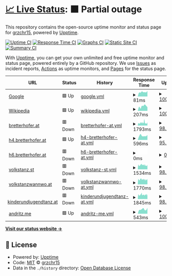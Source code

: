 # [📈 Live Status](https://grzchr15.github.io/uptime): <!--live status--> **🟧 Partial outage**

This repository contains the open-source uptime monitor and status page for [grzchr15](https://bretterhofer.at), powered by [Upptime](https://github.com/upptime/upptime).

[![Uptime CI](https://github.com/koj-co/upptime/workflows/Uptime%20CI/badge.svg)](https://github.com/koj-co/upptime/actions?query=workflow%3A%22Uptime+CI%22)
[![Response Time CI](https://github.com/koj-co/upptime/workflows/Response%20Time%20CI/badge.svg)](https://github.com/koj-co/upptime/actions?query=workflow%3A%22Response+Time+CI%22)
[![Graphs CI](https://github.com/koj-co/upptime/workflows/Graphs%20CI/badge.svg)](https://github.com/koj-co/upptime/actions?query=workflow%3A%22Graphs+CI%22)
[![Static Site CI](https://github.com/koj-co/upptime/workflows/Static%20Site%20CI/badge.svg)](https://github.com/koj-co/upptime/actions?query=workflow%3A%22Static+Site+CI%22)
[![Summary CI](https://github.com/koj-co/upptime/workflows/Summary%20CI/badge.svg)](https://github.com/koj-co/upptime/actions?query=workflow%3A%22Summary+CI%22)

With [Upptime](https://upptime.js.org), you can get your own unlimited and free uptime monitor and status page, powered entirely by a GitHub repository. We use [Issues](https://github.com/grzchr15/uptime/issues) as incident reports, [Actions](https://github.com/grzchr15/uptime/actions) as uptime monitors, and [Pages](https://grzchr15.github.io/uptime) for the status page.

<!--start: status pages-->
<!-- This summary is generated by Upptime (https://github.com/upptime/upptime) -->
<!-- Do not edit this manually, your changes will be overwritten -->
<!-- prettier-ignore -->
| URL | Status | History | Response Time | Uptime |
| --- | ------ | ------- | ------------- | ------ |
| <img alt="" src="https://favicons.githubusercontent.com/www.google.com" height="13"> [Google](https://www.google.com) | 🟩 Up | [google.yml](https://github.com/grzchr15/uptime/commits/HEAD/history/google.yml) | <details><summary><img alt="Response time graph" src="./graphs/google/response-time-week.png" height="20"> 81ms</summary><br><a href="https://grzchr15.github.io/uptime/history/google"><img alt="Response time 78" src="https://img.shields.io/endpoint?url=https%3A%2F%2Fraw.githubusercontent.com%2Fgrzchr15%2Fuptime%2FHEAD%2Fapi%2Fgoogle%2Fresponse-time.json"></a><br><a href="https://grzchr15.github.io/uptime/history/google"><img alt="24-hour response time 101" src="https://img.shields.io/endpoint?url=https%3A%2F%2Fraw.githubusercontent.com%2Fgrzchr15%2Fuptime%2FHEAD%2Fapi%2Fgoogle%2Fresponse-time-day.json"></a><br><a href="https://grzchr15.github.io/uptime/history/google"><img alt="7-day response time 81" src="https://img.shields.io/endpoint?url=https%3A%2F%2Fraw.githubusercontent.com%2Fgrzchr15%2Fuptime%2FHEAD%2Fapi%2Fgoogle%2Fresponse-time-week.json"></a><br><a href="https://grzchr15.github.io/uptime/history/google"><img alt="30-day response time 83" src="https://img.shields.io/endpoint?url=https%3A%2F%2Fraw.githubusercontent.com%2Fgrzchr15%2Fuptime%2FHEAD%2Fapi%2Fgoogle%2Fresponse-time-month.json"></a><br><a href="https://grzchr15.github.io/uptime/history/google"><img alt="1-year response time 78" src="https://img.shields.io/endpoint?url=https%3A%2F%2Fraw.githubusercontent.com%2Fgrzchr15%2Fuptime%2FHEAD%2Fapi%2Fgoogle%2Fresponse-time-year.json"></a></details> | <details><summary><a href="https://grzchr15.github.io/uptime/history/google">100.00%</a></summary><a href="https://grzchr15.github.io/uptime/history/google"><img alt="All-time uptime 100.00%" src="https://img.shields.io/endpoint?url=https%3A%2F%2Fraw.githubusercontent.com%2Fgrzchr15%2Fuptime%2FHEAD%2Fapi%2Fgoogle%2Fuptime.json"></a><br><a href="https://grzchr15.github.io/uptime/history/google"><img alt="24-hour uptime 100.00%" src="https://img.shields.io/endpoint?url=https%3A%2F%2Fraw.githubusercontent.com%2Fgrzchr15%2Fuptime%2FHEAD%2Fapi%2Fgoogle%2Fuptime-day.json"></a><br><a href="https://grzchr15.github.io/uptime/history/google"><img alt="7-day uptime 100.00%" src="https://img.shields.io/endpoint?url=https%3A%2F%2Fraw.githubusercontent.com%2Fgrzchr15%2Fuptime%2FHEAD%2Fapi%2Fgoogle%2Fuptime-week.json"></a><br><a href="https://grzchr15.github.io/uptime/history/google"><img alt="30-day uptime 100.00%" src="https://img.shields.io/endpoint?url=https%3A%2F%2Fraw.githubusercontent.com%2Fgrzchr15%2Fuptime%2FHEAD%2Fapi%2Fgoogle%2Fuptime-month.json"></a><br><a href="https://grzchr15.github.io/uptime/history/google"><img alt="1-year uptime 100.00%" src="https://img.shields.io/endpoint?url=https%3A%2F%2Fraw.githubusercontent.com%2Fgrzchr15%2Fuptime%2FHEAD%2Fapi%2Fgoogle%2Fuptime-year.json"></a></details>
| <img alt="" src="https://favicons.githubusercontent.com/en.wikipedia.org" height="13"> [Wikipedia](https://en.wikipedia.org) | 🟩 Up | [wikipedia.yml](https://github.com/grzchr15/uptime/commits/HEAD/history/wikipedia.yml) | <details><summary><img alt="Response time graph" src="./graphs/wikipedia/response-time-week.png" height="20"> 207ms</summary><br><a href="https://grzchr15.github.io/uptime/history/wikipedia"><img alt="Response time 151" src="https://img.shields.io/endpoint?url=https%3A%2F%2Fraw.githubusercontent.com%2Fgrzchr15%2Fuptime%2FHEAD%2Fapi%2Fwikipedia%2Fresponse-time.json"></a><br><a href="https://grzchr15.github.io/uptime/history/wikipedia"><img alt="24-hour response time 167" src="https://img.shields.io/endpoint?url=https%3A%2F%2Fraw.githubusercontent.com%2Fgrzchr15%2Fuptime%2FHEAD%2Fapi%2Fwikipedia%2Fresponse-time-day.json"></a><br><a href="https://grzchr15.github.io/uptime/history/wikipedia"><img alt="7-day response time 207" src="https://img.shields.io/endpoint?url=https%3A%2F%2Fraw.githubusercontent.com%2Fgrzchr15%2Fuptime%2FHEAD%2Fapi%2Fwikipedia%2Fresponse-time-week.json"></a><br><a href="https://grzchr15.github.io/uptime/history/wikipedia"><img alt="30-day response time 153" src="https://img.shields.io/endpoint?url=https%3A%2F%2Fraw.githubusercontent.com%2Fgrzchr15%2Fuptime%2FHEAD%2Fapi%2Fwikipedia%2Fresponse-time-month.json"></a><br><a href="https://grzchr15.github.io/uptime/history/wikipedia"><img alt="1-year response time 151" src="https://img.shields.io/endpoint?url=https%3A%2F%2Fraw.githubusercontent.com%2Fgrzchr15%2Fuptime%2FHEAD%2Fapi%2Fwikipedia%2Fresponse-time-year.json"></a></details> | <details><summary><a href="https://grzchr15.github.io/uptime/history/wikipedia">100.00%</a></summary><a href="https://grzchr15.github.io/uptime/history/wikipedia"><img alt="All-time uptime 100.00%" src="https://img.shields.io/endpoint?url=https%3A%2F%2Fraw.githubusercontent.com%2Fgrzchr15%2Fuptime%2FHEAD%2Fapi%2Fwikipedia%2Fuptime.json"></a><br><a href="https://grzchr15.github.io/uptime/history/wikipedia"><img alt="24-hour uptime 100.00%" src="https://img.shields.io/endpoint?url=https%3A%2F%2Fraw.githubusercontent.com%2Fgrzchr15%2Fuptime%2FHEAD%2Fapi%2Fwikipedia%2Fuptime-day.json"></a><br><a href="https://grzchr15.github.io/uptime/history/wikipedia"><img alt="7-day uptime 100.00%" src="https://img.shields.io/endpoint?url=https%3A%2F%2Fraw.githubusercontent.com%2Fgrzchr15%2Fuptime%2FHEAD%2Fapi%2Fwikipedia%2Fuptime-week.json"></a><br><a href="https://grzchr15.github.io/uptime/history/wikipedia"><img alt="30-day uptime 100.00%" src="https://img.shields.io/endpoint?url=https%3A%2F%2Fraw.githubusercontent.com%2Fgrzchr15%2Fuptime%2FHEAD%2Fapi%2Fwikipedia%2Fuptime-month.json"></a><br><a href="https://grzchr15.github.io/uptime/history/wikipedia"><img alt="1-year uptime 100.00%" src="https://img.shields.io/endpoint?url=https%3A%2F%2Fraw.githubusercontent.com%2Fgrzchr15%2Fuptime%2FHEAD%2Fapi%2Fwikipedia%2Fuptime-year.json"></a></details>
| <img alt="" src="https://favicons.githubusercontent.com/bretterhofer.at" height="13"> [bretterhofer.at](https://bretterhofer.at) | 🟥 Down | [bretterhofer-at.yml](https://github.com/grzchr15/uptime/commits/HEAD/history/bretterhofer-at.yml) | <details><summary><img alt="Response time graph" src="./graphs/bretterhofer-at/response-time-week.png" height="20"> 1793ms</summary><br><a href="https://grzchr15.github.io/uptime/history/bretterhofer-at"><img alt="Response time 2071" src="https://img.shields.io/endpoint?url=https%3A%2F%2Fraw.githubusercontent.com%2Fgrzchr15%2Fuptime%2FHEAD%2Fapi%2Fbretterhofer-at%2Fresponse-time.json"></a><br><a href="https://grzchr15.github.io/uptime/history/bretterhofer-at"><img alt="24-hour response time 1731" src="https://img.shields.io/endpoint?url=https%3A%2F%2Fraw.githubusercontent.com%2Fgrzchr15%2Fuptime%2FHEAD%2Fapi%2Fbretterhofer-at%2Fresponse-time-day.json"></a><br><a href="https://grzchr15.github.io/uptime/history/bretterhofer-at"><img alt="7-day response time 1793" src="https://img.shields.io/endpoint?url=https%3A%2F%2Fraw.githubusercontent.com%2Fgrzchr15%2Fuptime%2FHEAD%2Fapi%2Fbretterhofer-at%2Fresponse-time-week.json"></a><br><a href="https://grzchr15.github.io/uptime/history/bretterhofer-at"><img alt="30-day response time 1753" src="https://img.shields.io/endpoint?url=https%3A%2F%2Fraw.githubusercontent.com%2Fgrzchr15%2Fuptime%2FHEAD%2Fapi%2Fbretterhofer-at%2Fresponse-time-month.json"></a><br><a href="https://grzchr15.github.io/uptime/history/bretterhofer-at"><img alt="1-year response time 2071" src="https://img.shields.io/endpoint?url=https%3A%2F%2Fraw.githubusercontent.com%2Fgrzchr15%2Fuptime%2FHEAD%2Fapi%2Fbretterhofer-at%2Fresponse-time-year.json"></a></details> | <details><summary><a href="https://grzchr15.github.io/uptime/history/bretterhofer-at">98.74%</a></summary><a href="https://grzchr15.github.io/uptime/history/bretterhofer-at"><img alt="All-time uptime 99.34%" src="https://img.shields.io/endpoint?url=https%3A%2F%2Fraw.githubusercontent.com%2Fgrzchr15%2Fuptime%2FHEAD%2Fapi%2Fbretterhofer-at%2Fuptime.json"></a><br><a href="https://grzchr15.github.io/uptime/history/bretterhofer-at"><img alt="24-hour uptime 92.85%" src="https://img.shields.io/endpoint?url=https%3A%2F%2Fraw.githubusercontent.com%2Fgrzchr15%2Fuptime%2FHEAD%2Fapi%2Fbretterhofer-at%2Fuptime-day.json"></a><br><a href="https://grzchr15.github.io/uptime/history/bretterhofer-at"><img alt="7-day uptime 98.74%" src="https://img.shields.io/endpoint?url=https%3A%2F%2Fraw.githubusercontent.com%2Fgrzchr15%2Fuptime%2FHEAD%2Fapi%2Fbretterhofer-at%2Fuptime-week.json"></a><br><a href="https://grzchr15.github.io/uptime/history/bretterhofer-at"><img alt="30-day uptime 98.24%" src="https://img.shields.io/endpoint?url=https%3A%2F%2Fraw.githubusercontent.com%2Fgrzchr15%2Fuptime%2FHEAD%2Fapi%2Fbretterhofer-at%2Fuptime-month.json"></a><br><a href="https://grzchr15.github.io/uptime/history/bretterhofer-at"><img alt="1-year uptime 99.34%" src="https://img.shields.io/endpoint?url=https%3A%2F%2Fraw.githubusercontent.com%2Fgrzchr15%2Fuptime%2FHEAD%2Fapi%2Fbretterhofer-at%2Fuptime-year.json"></a></details>
| <img alt="" src="https://favicons.githubusercontent.com/h4.bretterhofer.at" height="13"> [h4.bretterhofer.at](https://h4.bretterhofer.at/toggle.php) | 🟩 Up | [h4-bretterhofer-at.yml](https://github.com/grzchr15/uptime/commits/HEAD/history/h4-bretterhofer-at.yml) | <details><summary><img alt="Response time graph" src="./graphs/h4-bretterhofer-at/response-time-week.png" height="20"> 596ms</summary><br><a href="https://grzchr15.github.io/uptime/history/h4-bretterhofer-at"><img alt="Response time 701" src="https://img.shields.io/endpoint?url=https%3A%2F%2Fraw.githubusercontent.com%2Fgrzchr15%2Fuptime%2FHEAD%2Fapi%2Fh4-bretterhofer-at%2Fresponse-time.json"></a><br><a href="https://grzchr15.github.io/uptime/history/h4-bretterhofer-at"><img alt="24-hour response time 633" src="https://img.shields.io/endpoint?url=https%3A%2F%2Fraw.githubusercontent.com%2Fgrzchr15%2Fuptime%2FHEAD%2Fapi%2Fh4-bretterhofer-at%2Fresponse-time-day.json"></a><br><a href="https://grzchr15.github.io/uptime/history/h4-bretterhofer-at"><img alt="7-day response time 596" src="https://img.shields.io/endpoint?url=https%3A%2F%2Fraw.githubusercontent.com%2Fgrzchr15%2Fuptime%2FHEAD%2Fapi%2Fh4-bretterhofer-at%2Fresponse-time-week.json"></a><br><a href="https://grzchr15.github.io/uptime/history/h4-bretterhofer-at"><img alt="30-day response time 626" src="https://img.shields.io/endpoint?url=https%3A%2F%2Fraw.githubusercontent.com%2Fgrzchr15%2Fuptime%2FHEAD%2Fapi%2Fh4-bretterhofer-at%2Fresponse-time-month.json"></a><br><a href="https://grzchr15.github.io/uptime/history/h4-bretterhofer-at"><img alt="1-year response time 701" src="https://img.shields.io/endpoint?url=https%3A%2F%2Fraw.githubusercontent.com%2Fgrzchr15%2Fuptime%2FHEAD%2Fapi%2Fh4-bretterhofer-at%2Fresponse-time-year.json"></a></details> | <details><summary><a href="https://grzchr15.github.io/uptime/history/h4-bretterhofer-at">95.33%</a></summary><a href="https://grzchr15.github.io/uptime/history/h4-bretterhofer-at"><img alt="All-time uptime 96.17%" src="https://img.shields.io/endpoint?url=https%3A%2F%2Fraw.githubusercontent.com%2Fgrzchr15%2Fuptime%2FHEAD%2Fapi%2Fh4-bretterhofer-at%2Fuptime.json"></a><br><a href="https://grzchr15.github.io/uptime/history/h4-bretterhofer-at"><img alt="24-hour uptime 95.24%" src="https://img.shields.io/endpoint?url=https%3A%2F%2Fraw.githubusercontent.com%2Fgrzchr15%2Fuptime%2FHEAD%2Fapi%2Fh4-bretterhofer-at%2Fuptime-day.json"></a><br><a href="https://grzchr15.github.io/uptime/history/h4-bretterhofer-at"><img alt="7-day uptime 95.33%" src="https://img.shields.io/endpoint?url=https%3A%2F%2Fraw.githubusercontent.com%2Fgrzchr15%2Fuptime%2FHEAD%2Fapi%2Fh4-bretterhofer-at%2Fuptime-week.json"></a><br><a href="https://grzchr15.github.io/uptime/history/h4-bretterhofer-at"><img alt="30-day uptime 94.56%" src="https://img.shields.io/endpoint?url=https%3A%2F%2Fraw.githubusercontent.com%2Fgrzchr15%2Fuptime%2FHEAD%2Fapi%2Fh4-bretterhofer-at%2Fuptime-month.json"></a><br><a href="https://grzchr15.github.io/uptime/history/h4-bretterhofer-at"><img alt="1-year uptime 96.17%" src="https://img.shields.io/endpoint?url=https%3A%2F%2Fraw.githubusercontent.com%2Fgrzchr15%2Fuptime%2FHEAD%2Fapi%2Fh4-bretterhofer-at%2Fuptime-year.json"></a></details>
| <img alt="" src="https://favicons.githubusercontent.com/h6.bretterhofer.at" height="13"> [h6.bretterhofer.at](https://h6.bretterhofer.at) | 🟥 Down | [h6-bretterhofer-at.yml](https://github.com/grzchr15/uptime/commits/HEAD/history/h6-bretterhofer-at.yml) | <details><summary><img alt="Response time graph" src="./graphs/h6-bretterhofer-at/response-time-week.png" height="20"> 0ms</summary><br><a href="https://grzchr15.github.io/uptime/history/h6-bretterhofer-at"><img alt="Response time 0" src="https://img.shields.io/endpoint?url=https%3A%2F%2Fraw.githubusercontent.com%2Fgrzchr15%2Fuptime%2FHEAD%2Fapi%2Fh6-bretterhofer-at%2Fresponse-time.json"></a><br><a href="https://grzchr15.github.io/uptime/history/h6-bretterhofer-at"><img alt="24-hour response time 0" src="https://img.shields.io/endpoint?url=https%3A%2F%2Fraw.githubusercontent.com%2Fgrzchr15%2Fuptime%2FHEAD%2Fapi%2Fh6-bretterhofer-at%2Fresponse-time-day.json"></a><br><a href="https://grzchr15.github.io/uptime/history/h6-bretterhofer-at"><img alt="7-day response time 0" src="https://img.shields.io/endpoint?url=https%3A%2F%2Fraw.githubusercontent.com%2Fgrzchr15%2Fuptime%2FHEAD%2Fapi%2Fh6-bretterhofer-at%2Fresponse-time-week.json"></a><br><a href="https://grzchr15.github.io/uptime/history/h6-bretterhofer-at"><img alt="30-day response time 0" src="https://img.shields.io/endpoint?url=https%3A%2F%2Fraw.githubusercontent.com%2Fgrzchr15%2Fuptime%2FHEAD%2Fapi%2Fh6-bretterhofer-at%2Fresponse-time-month.json"></a><br><a href="https://grzchr15.github.io/uptime/history/h6-bretterhofer-at"><img alt="1-year response time 0" src="https://img.shields.io/endpoint?url=https%3A%2F%2Fraw.githubusercontent.com%2Fgrzchr15%2Fuptime%2FHEAD%2Fapi%2Fh6-bretterhofer-at%2Fresponse-time-year.json"></a></details> | <details><summary><a href="https://grzchr15.github.io/uptime/history/h6-bretterhofer-at">0.00%</a></summary><a href="https://grzchr15.github.io/uptime/history/h6-bretterhofer-at"><img alt="All-time uptime 0.00%" src="https://img.shields.io/endpoint?url=https%3A%2F%2Fraw.githubusercontent.com%2Fgrzchr15%2Fuptime%2FHEAD%2Fapi%2Fh6-bretterhofer-at%2Fuptime.json"></a><br><a href="https://grzchr15.github.io/uptime/history/h6-bretterhofer-at"><img alt="24-hour uptime 0.00%" src="https://img.shields.io/endpoint?url=https%3A%2F%2Fraw.githubusercontent.com%2Fgrzchr15%2Fuptime%2FHEAD%2Fapi%2Fh6-bretterhofer-at%2Fuptime-day.json"></a><br><a href="https://grzchr15.github.io/uptime/history/h6-bretterhofer-at"><img alt="7-day uptime 0.00%" src="https://img.shields.io/endpoint?url=https%3A%2F%2Fraw.githubusercontent.com%2Fgrzchr15%2Fuptime%2FHEAD%2Fapi%2Fh6-bretterhofer-at%2Fuptime-week.json"></a><br><a href="https://grzchr15.github.io/uptime/history/h6-bretterhofer-at"><img alt="30-day uptime 0.00%" src="https://img.shields.io/endpoint?url=https%3A%2F%2Fraw.githubusercontent.com%2Fgrzchr15%2Fuptime%2FHEAD%2Fapi%2Fh6-bretterhofer-at%2Fuptime-month.json"></a><br><a href="https://grzchr15.github.io/uptime/history/h6-bretterhofer-at"><img alt="1-year uptime 0.00%" src="https://img.shields.io/endpoint?url=https%3A%2F%2Fraw.githubusercontent.com%2Fgrzchr15%2Fuptime%2FHEAD%2Fapi%2Fh6-bretterhofer-at%2Fuptime-year.json"></a></details>
| <img alt="" src="https://favicons.githubusercontent.com/volkstanz.st" height="13"> [volkstanz.st](https://volkstanz.st) | 🟥 Down | [volkstanz-st.yml](https://github.com/grzchr15/uptime/commits/HEAD/history/volkstanz-st.yml) | <details><summary><img alt="Response time graph" src="./graphs/volkstanz-st/response-time-week.png" height="20"> 1534ms</summary><br><a href="https://grzchr15.github.io/uptime/history/volkstanz-st"><img alt="Response time 2084" src="https://img.shields.io/endpoint?url=https%3A%2F%2Fraw.githubusercontent.com%2Fgrzchr15%2Fuptime%2FHEAD%2Fapi%2Fvolkstanz-st%2Fresponse-time.json"></a><br><a href="https://grzchr15.github.io/uptime/history/volkstanz-st"><img alt="24-hour response time 1482" src="https://img.shields.io/endpoint?url=https%3A%2F%2Fraw.githubusercontent.com%2Fgrzchr15%2Fuptime%2FHEAD%2Fapi%2Fvolkstanz-st%2Fresponse-time-day.json"></a><br><a href="https://grzchr15.github.io/uptime/history/volkstanz-st"><img alt="7-day response time 1534" src="https://img.shields.io/endpoint?url=https%3A%2F%2Fraw.githubusercontent.com%2Fgrzchr15%2Fuptime%2FHEAD%2Fapi%2Fvolkstanz-st%2Fresponse-time-week.json"></a><br><a href="https://grzchr15.github.io/uptime/history/volkstanz-st"><img alt="30-day response time 1615" src="https://img.shields.io/endpoint?url=https%3A%2F%2Fraw.githubusercontent.com%2Fgrzchr15%2Fuptime%2FHEAD%2Fapi%2Fvolkstanz-st%2Fresponse-time-month.json"></a><br><a href="https://grzchr15.github.io/uptime/history/volkstanz-st"><img alt="1-year response time 2084" src="https://img.shields.io/endpoint?url=https%3A%2F%2Fraw.githubusercontent.com%2Fgrzchr15%2Fuptime%2FHEAD%2Fapi%2Fvolkstanz-st%2Fresponse-time-year.json"></a></details> | <details><summary><a href="https://grzchr15.github.io/uptime/history/volkstanz-st">98.76%</a></summary><a href="https://grzchr15.github.io/uptime/history/volkstanz-st"><img alt="All-time uptime 99.40%" src="https://img.shields.io/endpoint?url=https%3A%2F%2Fraw.githubusercontent.com%2Fgrzchr15%2Fuptime%2FHEAD%2Fapi%2Fvolkstanz-st%2Fuptime.json"></a><br><a href="https://grzchr15.github.io/uptime/history/volkstanz-st"><img alt="24-hour uptime 93.02%" src="https://img.shields.io/endpoint?url=https%3A%2F%2Fraw.githubusercontent.com%2Fgrzchr15%2Fuptime%2FHEAD%2Fapi%2Fvolkstanz-st%2Fuptime-day.json"></a><br><a href="https://grzchr15.github.io/uptime/history/volkstanz-st"><img alt="7-day uptime 98.76%" src="https://img.shields.io/endpoint?url=https%3A%2F%2Fraw.githubusercontent.com%2Fgrzchr15%2Fuptime%2FHEAD%2Fapi%2Fvolkstanz-st%2Fuptime-week.json"></a><br><a href="https://grzchr15.github.io/uptime/history/volkstanz-st"><img alt="30-day uptime 98.19%" src="https://img.shields.io/endpoint?url=https%3A%2F%2Fraw.githubusercontent.com%2Fgrzchr15%2Fuptime%2FHEAD%2Fapi%2Fvolkstanz-st%2Fuptime-month.json"></a><br><a href="https://grzchr15.github.io/uptime/history/volkstanz-st"><img alt="1-year uptime 99.40%" src="https://img.shields.io/endpoint?url=https%3A%2F%2Fraw.githubusercontent.com%2Fgrzchr15%2Fuptime%2FHEAD%2Fapi%2Fvolkstanz-st%2Fuptime-year.json"></a></details>
| <img alt="" src="https://favicons.githubusercontent.com/volkstanzwannwo.at" height="13"> [volkstanzwannwo.at](https://volkstanzwannwo.at) | 🟥 Down | [volkstanzwannwo-at.yml](https://github.com/grzchr15/uptime/commits/HEAD/history/volkstanzwannwo-at.yml) | <details><summary><img alt="Response time graph" src="./graphs/volkstanzwannwo-at/response-time-week.png" height="20"> 1770ms</summary><br><a href="https://grzchr15.github.io/uptime/history/volkstanzwannwo-at"><img alt="Response time 2284" src="https://img.shields.io/endpoint?url=https%3A%2F%2Fraw.githubusercontent.com%2Fgrzchr15%2Fuptime%2FHEAD%2Fapi%2Fvolkstanzwannwo-at%2Fresponse-time.json"></a><br><a href="https://grzchr15.github.io/uptime/history/volkstanzwannwo-at"><img alt="24-hour response time 1703" src="https://img.shields.io/endpoint?url=https%3A%2F%2Fraw.githubusercontent.com%2Fgrzchr15%2Fuptime%2FHEAD%2Fapi%2Fvolkstanzwannwo-at%2Fresponse-time-day.json"></a><br><a href="https://grzchr15.github.io/uptime/history/volkstanzwannwo-at"><img alt="7-day response time 1770" src="https://img.shields.io/endpoint?url=https%3A%2F%2Fraw.githubusercontent.com%2Fgrzchr15%2Fuptime%2FHEAD%2Fapi%2Fvolkstanzwannwo-at%2Fresponse-time-week.json"></a><br><a href="https://grzchr15.github.io/uptime/history/volkstanzwannwo-at"><img alt="30-day response time 1938" src="https://img.shields.io/endpoint?url=https%3A%2F%2Fraw.githubusercontent.com%2Fgrzchr15%2Fuptime%2FHEAD%2Fapi%2Fvolkstanzwannwo-at%2Fresponse-time-month.json"></a><br><a href="https://grzchr15.github.io/uptime/history/volkstanzwannwo-at"><img alt="1-year response time 2284" src="https://img.shields.io/endpoint?url=https%3A%2F%2Fraw.githubusercontent.com%2Fgrzchr15%2Fuptime%2FHEAD%2Fapi%2Fvolkstanzwannwo-at%2Fresponse-time-year.json"></a></details> | <details><summary><a href="https://grzchr15.github.io/uptime/history/volkstanzwannwo-at">98.79%</a></summary><a href="https://grzchr15.github.io/uptime/history/volkstanzwannwo-at"><img alt="All-time uptime 99.43%" src="https://img.shields.io/endpoint?url=https%3A%2F%2Fraw.githubusercontent.com%2Fgrzchr15%2Fuptime%2FHEAD%2Fapi%2Fvolkstanzwannwo-at%2Fuptime.json"></a><br><a href="https://grzchr15.github.io/uptime/history/volkstanzwannwo-at"><img alt="24-hour uptime 93.19%" src="https://img.shields.io/endpoint?url=https%3A%2F%2Fraw.githubusercontent.com%2Fgrzchr15%2Fuptime%2FHEAD%2Fapi%2Fvolkstanzwannwo-at%2Fuptime-day.json"></a><br><a href="https://grzchr15.github.io/uptime/history/volkstanzwannwo-at"><img alt="7-day uptime 98.79%" src="https://img.shields.io/endpoint?url=https%3A%2F%2Fraw.githubusercontent.com%2Fgrzchr15%2Fuptime%2FHEAD%2Fapi%2Fvolkstanzwannwo-at%2Fuptime-week.json"></a><br><a href="https://grzchr15.github.io/uptime/history/volkstanzwannwo-at"><img alt="30-day uptime 98.29%" src="https://img.shields.io/endpoint?url=https%3A%2F%2Fraw.githubusercontent.com%2Fgrzchr15%2Fuptime%2FHEAD%2Fapi%2Fvolkstanzwannwo-at%2Fuptime-month.json"></a><br><a href="https://grzchr15.github.io/uptime/history/volkstanzwannwo-at"><img alt="1-year uptime 99.43%" src="https://img.shields.io/endpoint?url=https%3A%2F%2Fraw.githubusercontent.com%2Fgrzchr15%2Fuptime%2FHEAD%2Fapi%2Fvolkstanzwannwo-at%2Fuptime-year.json"></a></details>
| <img alt="" src="https://favicons.githubusercontent.com/kinderundjugendtanz.at" height="13"> [kinderundjugendtanz.at](https://kinderundjugendtanz.at) | 🟥 Down | [kinderundjugendtanz-at.yml](https://github.com/grzchr15/uptime/commits/HEAD/history/kinderundjugendtanz-at.yml) | <details><summary><img alt="Response time graph" src="./graphs/kinderundjugendtanz-at/response-time-week.png" height="20"> 1845ms</summary><br><a href="https://grzchr15.github.io/uptime/history/kinderundjugendtanz-at"><img alt="Response time 2509" src="https://img.shields.io/endpoint?url=https%3A%2F%2Fraw.githubusercontent.com%2Fgrzchr15%2Fuptime%2FHEAD%2Fapi%2Fkinderundjugendtanz-at%2Fresponse-time.json"></a><br><a href="https://grzchr15.github.io/uptime/history/kinderundjugendtanz-at"><img alt="24-hour response time 1744" src="https://img.shields.io/endpoint?url=https%3A%2F%2Fraw.githubusercontent.com%2Fgrzchr15%2Fuptime%2FHEAD%2Fapi%2Fkinderundjugendtanz-at%2Fresponse-time-day.json"></a><br><a href="https://grzchr15.github.io/uptime/history/kinderundjugendtanz-at"><img alt="7-day response time 1845" src="https://img.shields.io/endpoint?url=https%3A%2F%2Fraw.githubusercontent.com%2Fgrzchr15%2Fuptime%2FHEAD%2Fapi%2Fkinderundjugendtanz-at%2Fresponse-time-week.json"></a><br><a href="https://grzchr15.github.io/uptime/history/kinderundjugendtanz-at"><img alt="30-day response time 1962" src="https://img.shields.io/endpoint?url=https%3A%2F%2Fraw.githubusercontent.com%2Fgrzchr15%2Fuptime%2FHEAD%2Fapi%2Fkinderundjugendtanz-at%2Fresponse-time-month.json"></a><br><a href="https://grzchr15.github.io/uptime/history/kinderundjugendtanz-at"><img alt="1-year response time 2509" src="https://img.shields.io/endpoint?url=https%3A%2F%2Fraw.githubusercontent.com%2Fgrzchr15%2Fuptime%2FHEAD%2Fapi%2Fkinderundjugendtanz-at%2Fresponse-time-year.json"></a></details> | <details><summary><a href="https://grzchr15.github.io/uptime/history/kinderundjugendtanz-at">98.82%</a></summary><a href="https://grzchr15.github.io/uptime/history/kinderundjugendtanz-at"><img alt="All-time uptime 98.56%" src="https://img.shields.io/endpoint?url=https%3A%2F%2Fraw.githubusercontent.com%2Fgrzchr15%2Fuptime%2FHEAD%2Fapi%2Fkinderundjugendtanz-at%2Fuptime.json"></a><br><a href="https://grzchr15.github.io/uptime/history/kinderundjugendtanz-at"><img alt="24-hour uptime 93.35%" src="https://img.shields.io/endpoint?url=https%3A%2F%2Fraw.githubusercontent.com%2Fgrzchr15%2Fuptime%2FHEAD%2Fapi%2Fkinderundjugendtanz-at%2Fuptime-day.json"></a><br><a href="https://grzchr15.github.io/uptime/history/kinderundjugendtanz-at"><img alt="7-day uptime 98.82%" src="https://img.shields.io/endpoint?url=https%3A%2F%2Fraw.githubusercontent.com%2Fgrzchr15%2Fuptime%2FHEAD%2Fapi%2Fkinderundjugendtanz-at%2Fuptime-week.json"></a><br><a href="https://grzchr15.github.io/uptime/history/kinderundjugendtanz-at"><img alt="30-day uptime 98.35%" src="https://img.shields.io/endpoint?url=https%3A%2F%2Fraw.githubusercontent.com%2Fgrzchr15%2Fuptime%2FHEAD%2Fapi%2Fkinderundjugendtanz-at%2Fuptime-month.json"></a><br><a href="https://grzchr15.github.io/uptime/history/kinderundjugendtanz-at"><img alt="1-year uptime 98.56%" src="https://img.shields.io/endpoint?url=https%3A%2F%2Fraw.githubusercontent.com%2Fgrzchr15%2Fuptime%2FHEAD%2Fapi%2Fkinderundjugendtanz-at%2Fuptime-year.json"></a></details>
| <img alt="" src="https://favicons.githubusercontent.com/andritz.me" height="13"> [andritz.me](https://andritz.me) | 🟩 Up | [andritz-me.yml](https://github.com/grzchr15/uptime/commits/HEAD/history/andritz-me.yml) | <details><summary><img alt="Response time graph" src="./graphs/andritz-me/response-time-week.png" height="20"> 543ms</summary><br><a href="https://grzchr15.github.io/uptime/history/andritz-me"><img alt="Response time 618" src="https://img.shields.io/endpoint?url=https%3A%2F%2Fraw.githubusercontent.com%2Fgrzchr15%2Fuptime%2FHEAD%2Fapi%2Fandritz-me%2Fresponse-time.json"></a><br><a href="https://grzchr15.github.io/uptime/history/andritz-me"><img alt="24-hour response time 727" src="https://img.shields.io/endpoint?url=https%3A%2F%2Fraw.githubusercontent.com%2Fgrzchr15%2Fuptime%2FHEAD%2Fapi%2Fandritz-me%2Fresponse-time-day.json"></a><br><a href="https://grzchr15.github.io/uptime/history/andritz-me"><img alt="7-day response time 543" src="https://img.shields.io/endpoint?url=https%3A%2F%2Fraw.githubusercontent.com%2Fgrzchr15%2Fuptime%2FHEAD%2Fapi%2Fandritz-me%2Fresponse-time-week.json"></a><br><a href="https://grzchr15.github.io/uptime/history/andritz-me"><img alt="30-day response time 861" src="https://img.shields.io/endpoint?url=https%3A%2F%2Fraw.githubusercontent.com%2Fgrzchr15%2Fuptime%2FHEAD%2Fapi%2Fandritz-me%2Fresponse-time-month.json"></a><br><a href="https://grzchr15.github.io/uptime/history/andritz-me"><img alt="1-year response time 618" src="https://img.shields.io/endpoint?url=https%3A%2F%2Fraw.githubusercontent.com%2Fgrzchr15%2Fuptime%2FHEAD%2Fapi%2Fandritz-me%2Fresponse-time-year.json"></a></details> | <details><summary><a href="https://grzchr15.github.io/uptime/history/andritz-me">100.00%</a></summary><a href="https://grzchr15.github.io/uptime/history/andritz-me"><img alt="All-time uptime 99.95%" src="https://img.shields.io/endpoint?url=https%3A%2F%2Fraw.githubusercontent.com%2Fgrzchr15%2Fuptime%2FHEAD%2Fapi%2Fandritz-me%2Fuptime.json"></a><br><a href="https://grzchr15.github.io/uptime/history/andritz-me"><img alt="24-hour uptime 100.00%" src="https://img.shields.io/endpoint?url=https%3A%2F%2Fraw.githubusercontent.com%2Fgrzchr15%2Fuptime%2FHEAD%2Fapi%2Fandritz-me%2Fuptime-day.json"></a><br><a href="https://grzchr15.github.io/uptime/history/andritz-me"><img alt="7-day uptime 100.00%" src="https://img.shields.io/endpoint?url=https%3A%2F%2Fraw.githubusercontent.com%2Fgrzchr15%2Fuptime%2FHEAD%2Fapi%2Fandritz-me%2Fuptime-week.json"></a><br><a href="https://grzchr15.github.io/uptime/history/andritz-me"><img alt="30-day uptime 99.67%" src="https://img.shields.io/endpoint?url=https%3A%2F%2Fraw.githubusercontent.com%2Fgrzchr15%2Fuptime%2FHEAD%2Fapi%2Fandritz-me%2Fuptime-month.json"></a><br><a href="https://grzchr15.github.io/uptime/history/andritz-me"><img alt="1-year uptime 99.95%" src="https://img.shields.io/endpoint?url=https%3A%2F%2Fraw.githubusercontent.com%2Fgrzchr15%2Fuptime%2FHEAD%2Fapi%2Fandritz-me%2Fuptime-year.json"></a></details>

<!--end: status pages-->

[**Visit our status website →**](https://grzchr15.github.io/uptime)

## 📄 License

- Powered by: [Upptime](https://github.com/upptime/upptime)
- Code: [MIT](./LICENSE) © [grzchr15](https://bretterhofer.at)
- Data in the `./history` directory: [Open Database License](https://opendatacommons.org/licenses/odbl/1-0/)
